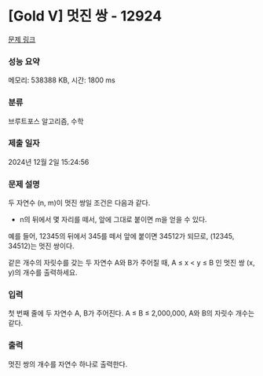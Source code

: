 # [Gold V] 멋진 쌍 - 12924 

[문제 링크](https://www.acmicpc.net/problem/12924) 

### 성능 요약

메모리: 538388 KB, 시간: 1800 ms

### 분류

브루트포스 알고리즘, 수학

### 제출 일자

2024년 12월 2일 15:24:56

### 문제 설명

<p>두 자연수 (n, m)이 멋진 쌍일 조건은 다음과 같다.</p>

<ul>
	<li>n의 뒤에서 몇 자리를 떼서, 앞에 그대로 붙이면 m을 얻을 수 있다.</li>
</ul>

<p>예를 들어, 12345의 뒤에서 345를 떼서 앞에 붙이면 34512가 되므로, (12345, 34512)는 멋진 쌍이다.</p>

<p>같은 개수의 자릿수를 갖는 두 자연수 A와 B가 주어질 때, A ≤ x < y ≤ B 인 멋진 쌍 (x, y)의 개수를 출력하세요.</p>

### 입력 

 <p>첫 번째 줄에 두 자연수 A, B가 주어진다. A ≤ B ≤ 2,000,000, A와 B의 자릿수 개수는 같다.</p>

### 출력 

 <p>멋진 쌍의 개수를 자연수 하나로 출력한다.</p>

